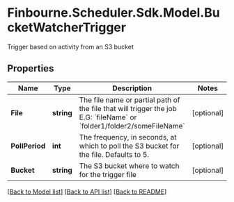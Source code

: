 # Finbourne.Scheduler.Sdk.Model.BucketWatcherTrigger
Trigger based on activity from an S3 bucket

## Properties

Name | Type | Description | Notes
------------ | ------------- | ------------- | -------------
**File** | **string** | The file name or partial path of the file that will trigger the job  E.G: &#x60;fileName&#x60; or &#x60;folder1/folder2/someFileName&#x60; | [optional] 
**PollPeriod** | **int** | The frequency, in seconds, at which to poll the S3 bucket for the file.  Defaults to 5. | [optional] 
**Bucket** | **string** | The S3 bucket where to watch for the trigger file | [optional] 

[[Back to Model list]](../README.md#documentation-for-models) [[Back to API list]](../README.md#documentation-for-api-endpoints) [[Back to README]](../README.md)

